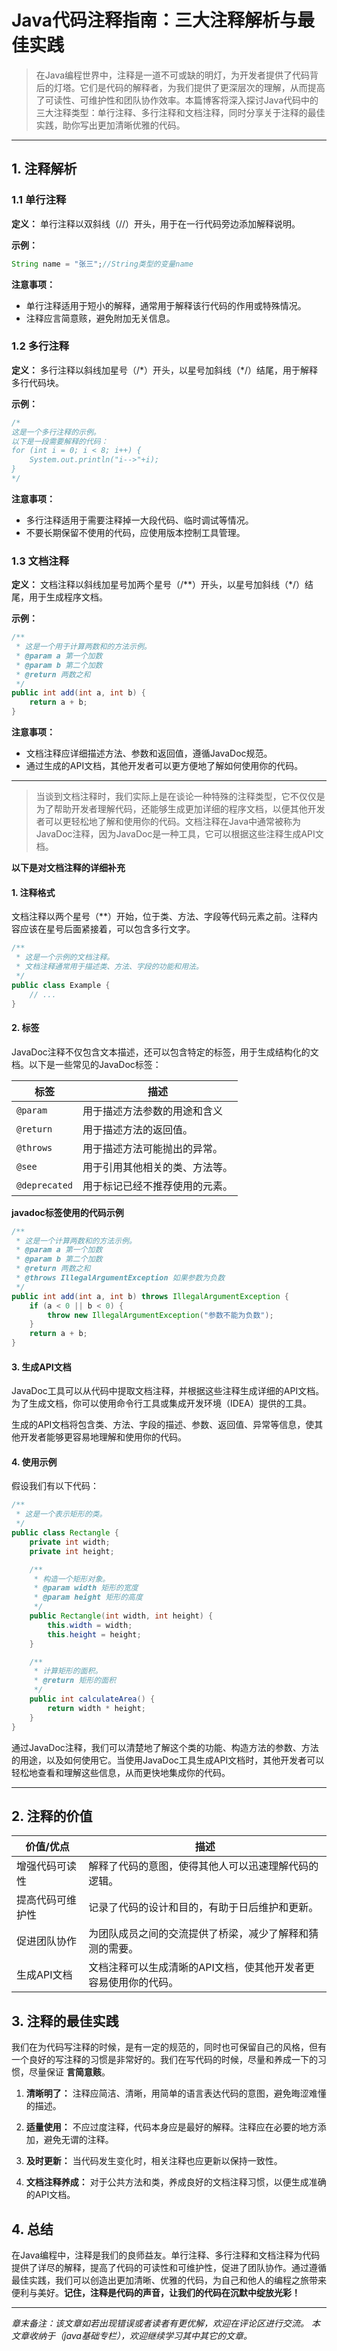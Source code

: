 # Java代码注释指南：三大注释解析与最佳实践

> 在Java编程世界中，注释是一道不可或缺的明灯，为开发者提供了代码背后的灯塔。它们是代码的解释者，为我们提供了更深层次的理解，从而提高了可读性、可维护性和团队协作效率。本篇博客将深入探讨Java代码中的三大注释类型：单行注释、多行注释和文档注释，同时分享关于注释的最佳实践，助你写出更加清晰优雅的代码。

---

## 1. 注释解析

### 1.1 单行注释

**定义：** 单行注释以双斜线（//）开头，用于在一行代码旁边添加解释说明。

**示例：** 
```java
String name = "张三";//String类型的变量name
```

**注意事项：** 
- 单行注释适用于短小的解释，通常用于解释该行代码的作用或特殊情况。
- 注释应言简意赅，避免附加无关信息。

### 1.2 多行注释

**定义：** 多行注释以斜线加星号（/\*）开头，以星号加斜线（\*/）结尾，用于解释多行代码块。

**示例：** 
```java
/*
这是一个多行注释的示例。
以下是一段需要解释的代码：
for (int i = 0; i < 8; i++) {
    System.out.println("i-->"+i);
}
*/
```

**注意事项：** 
- 多行注释适用于需要注释掉一大段代码、临时调试等情况。
- 不要长期保留不使用的代码，应使用版本控制工具管理。

### 1.3 文档注释

**定义：** 文档注释以斜线加星号加两个星号（/\*\*）开头，以星号加斜线（\*/）结尾，用于生成程序文档。

**示例：** 
```java
/**
 * 这是一个用于计算两数和的方法示例。
 * @param a 第一个加数
 * @param b 第二个加数
 * @return 两数之和
 */
public int add(int a, int b) {
    return a + b;
}
```

**注意事项：** 
- 文档注释应详细描述方法、参数和返回值，遵循JavaDoc规范。
- 通过生成的API文档，其他开发者可以更方便地了解如何使用你的代码。

---

> 当谈到文档注释时，我们实际上是在谈论一种特殊的注释类型，它不仅仅是为了帮助开发者理解代码，还能够生成更加详细的程序文档，以便其他开发者可以更轻松地了解和使用你的代码。文档注释在Java中通常被称为JavaDoc注释，因为JavaDoc是一种工具，它可以根据这些注释生成API文档。

**以下是对文档注释的详细补充**

#### 1. 注释格式

文档注释以两个星号（\*\*）开始，位于类、方法、字段等代码元素之前。注释内容应该在星号后面紧接着，可以包含多行文字。

```java
/**
 * 这是一个示例的文档注释。
 * 文档注释通常用于描述类、方法、字段的功能和用法。
 */
public class Example {
    // ...
}
```

#### 2. 标签

JavaDoc注释不仅包含文本描述，还可以包含特定的标签，用于生成结构化的文档。以下是一些常见的JavaDoc标签：

| 标签          | 描述                           |
| ------------- | ------------------------------ |
| `@param`      | 用于描述方法参数的用途和含义   |
| `@return`     | 用于描述方法的返回值。         |
| `@throws`     | 用于描述方法可能抛出的异常。   |
| `@see`        | 用于引用其他相关的类、方法等。 |
| `@deprecated` | 用于标记已经不推荐使用的元素。 |



**javadoc标签使用的代码示例**

```java
/**
 * 这是一个计算两数和的方法示例。
 * @param a 第一个加数
 * @param b 第二个加数
 * @return 两数之和
 * @throws IllegalArgumentException 如果参数为负数
 */
public int add(int a, int b) throws IllegalArgumentException {
    if (a < 0 || b < 0) {
        throw new IllegalArgumentException("参数不能为负数");
    }
    return a + b;
}
```

#### 3. 生成API文档

JavaDoc工具可以从代码中提取文档注释，并根据这些注释生成详细的API文档。为了生成文档，你可以使用命令行工具或集成开发环境（IDEA）提供的工具。

生成的API文档将包含类、方法、字段的描述、参数、返回值、异常等信息，使其他开发者能够更容易地理解和使用你的代码。

#### 4. 使用示例

假设我们有以下代码：

```java
/**
 * 这是一个表示矩形的类。
 */
public class Rectangle {
    private int width;
    private int height;

    /**
     * 构造一个矩形对象。
     * @param width 矩形的宽度
     * @param height 矩形的高度
     */
    public Rectangle(int width, int height) {
        this.width = width;
        this.height = height;
    }

    /**
     * 计算矩形的面积。
     * @return 矩形的面积
     */
    public int calculateArea() {
        return width * height;
    }
}
```

通过JavaDoc注释，我们可以清楚地了解这个类的功能、构造方法的参数、方法的用途，以及如何使用它。当使用JavaDoc工具生成API文档时，其他开发者可以轻松地查看和理解这些信息，从而更快地集成你的代码。

---

## 2. 注释的价值

| 价值/优点        | 描述                                                         |
| ---------------- | ------------------------------------------------------------ |
| 增强代码可读性   | 解释了代码的意图，使得其他人可以迅速理解代码的逻辑。         |
| 提高代码可维护性 | 记录了代码的设计和目的，有助于日后维护和更新。               |
| 促进团队协作     | 为团队成员之间的交流提供了桥梁，减少了解释和猜测的需要。     |
| 生成API文档      | 文档注释可以生成清晰的API文档，使其他开发者更容易使用你的代码。 |



## 3. 注释的最佳实践

我们在为代码写注释的时候，是有一定的规范的，同时也可保留自己的风格，但有一个良好的写注释的习惯是非常好的。我们在写代码的时候，尽量和养成一下的习惯，尽量保证 **言简意赅**。

1. **清晰明了：** 注释应简洁、清晰，用简单的语言表达代码的意图，避免晦涩难懂的描述。

2. **适量使用：** 不应过度注释，代码本身应是最好的解释。注释应在必要的地方添加，避免无谓的注释。

3. **及时更新：** 当代码发生变化时，相关注释也应更新以保持一致性。

4. **文档注释养成：** 对于公共方法和类，养成良好的文档注释习惯，以便生成准确的API文档。

   

## 4. 总结

在Java编程中，注释是我们的良师益友。单行注释、多行注释和文档注释为代码提供了详尽的解释，提高了代码的可读性和可维护性，促进了团队协作。通过遵循最佳实践，我们可以创造出更加清晰、优雅的代码，为自己和他人的编程之旅带来便利与美好。**记住，注释是代码的声音，让我们的代码在沉默中绽放光彩！**

---

*章末备注：该文章如若出现错误或者读者有更优解，欢迎在评论区进行交流。
本文章收纳于（java基础专栏），欢迎继续学习其中其它的文章。*

